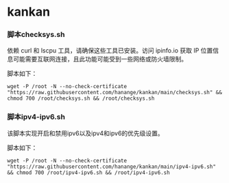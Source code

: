 # kankan

### 脚本checksys.sh

依赖 curl 和 lscpu 工具，请确保这些工具已安装。访问 ipinfo.io 获取 IP 位置信息可能需要互联网连接，且此功能可能受到一些网络或防火墙限制。

脚本如下：

``wget -P /root -N --no-check-certificate "https://raw.githubusercontent.com/hanange/kankan/main/checksys.sh" && chmod 700 /root/checksys.sh && /root/checksys.sh``

### 脚本ipv4-ipv6.sh

该脚本实现开启和禁用ipv6以及ipv4和ipv6的优先级设置。

脚本如下：

``wget -P /root -N --no-check-certificate "https://raw.githubusercontent.com/hanange/kankan/main/ipv4-ipv6.sh" && chmod 700 /root/ipv4-ipv6.sh && /root/ipv4-ipv6.sh``
